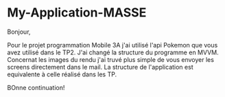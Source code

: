 # My-Application-MASSE

Bonjour,

Pour le projet programmation Mobile 3A j'ai utilisé l'api Pokemon que vous avez utilisé dans le TP2. J'ai changé la structure du programme en MVVM.
Concernat les images du rendu j'ai truvé plus simple de vous envoyer les screens directement dans le mail. La structure de l'application est equivalente à celle réalisé dans les TP.

BOnne continuation!
